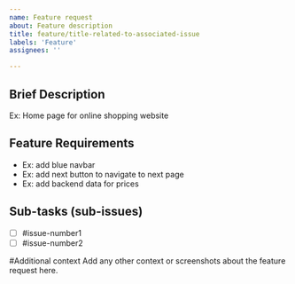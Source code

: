 ```yaml
---
name: Feature request
about: Feature description
title: feature/title-related-to-associated-issue
labels: 'Feature'
assignees: ''

---
```


## Brief Description
Ex: Home page for online shopping website

## Feature Requirements
-  Ex: add blue navbar
-  Ex: add next button to navigate to next page
-  Ex: add backend data for prices

## Sub-tasks (sub-issues)
- [ ] #issue-number1
- [ ] #issue-number2

#Additional context
Add any other context or screenshots about the feature request here.
